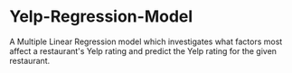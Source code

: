 # Yelp-Regression-Model
A Multiple Linear Regression model which investigates what factors most affect
a restaurant's Yelp rating and predict the Yelp rating for the given restaurant.
